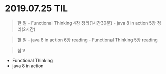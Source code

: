 # 2019.07.25 TIL
> 한 일
    - Functional Thinking 4장 정리(1시간30분)
    - java 8 in action 5장 정리(2시간)

> 할 일
    - java 8 in action 6장 reading
    - Functional Thinking 5장 reading
  
> 참고 
- Functional Thinking
- java 8 in action
